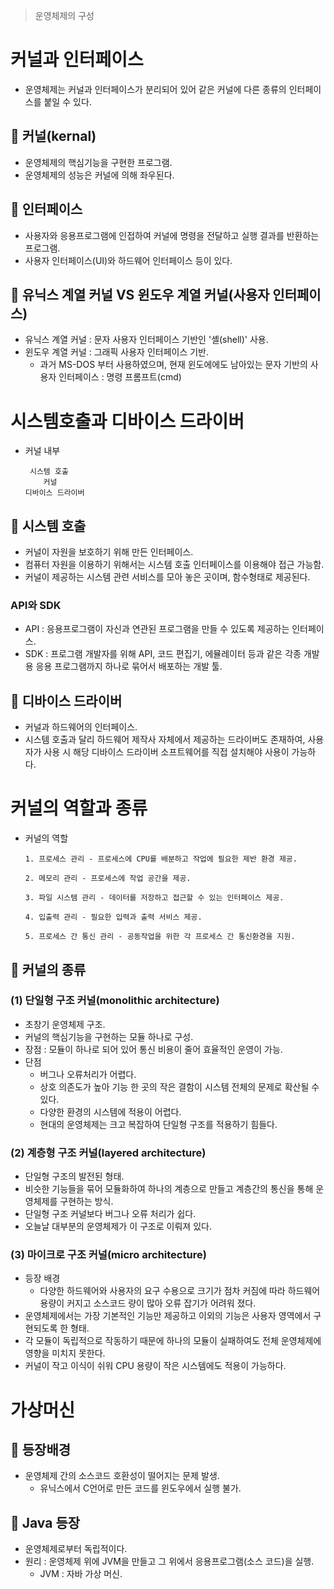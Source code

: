 > 운영체제의 구성

# 커널과 인터페이스
- 운영체제는 커널과 인터페이스가 분리되어 있어 같은 커널에 다른 종류의 인터페이스를 붙일 수 있다.
## 🎇 커널(kernal)
- 운영체제의 핵심기능을 구현한 프로그램.
- 운영체제의 성능은 커널에 의해 좌우된다.
## 🎇 인터페이스
- 사용자와 응용프로그램에 인접하여 커널에 명령을 전달하고 실행 결과를 반환하는 프로그램.
- 사용자 인터페이스(UI)와 하드웨어 인터페이스 등이 있다.
## 🎇 유닉스 계열 커널 VS 윈도우 계열 커널(사용자 인터페이스)
- 유닉스 계열 커널 : 문자 사용자 인터페이스 기반인 '셸(shell)' 사용.
- 윈도우 계열 커널 : 그래픽 사용자 인터페이스 기반.
    - 과거 MS-DOS 부터 사용하였으며, 현재 윈도에에도 남아있는 문자 기반의 사용자 인터페이스 : 명령 프롬프트(cmd)

# 시스템호출과 디바이스 드라이버
- 커널 내부
    ```
     시스템 호출
        커널
    디바이스 드라이버
    ```
## 🎇 시스템 호출
- 커널이 자원을 보호하기 위해 만든 인터페이스.
- 컴퓨터 자원을 이용하기 위해서는 시스템 호출 인터페이스를 이용해야 접근 가능함.
- 커널이 제공하는 시스템 관련 서비스를 모아 놓은 곳이며, 함수형태로 제공된다.

### API와 SDK
- API : 응용프로그램이 자신과 연관된 프로그램을 만들 수 있도록 제공하는 인터페이스.
- SDK : 프로그램 개발자를 위해 API, 코드 편집기, 에뮬레이터 등과 같은 각종 개발용 응용 프로그램까지 하나로 묶어서 배포하는 개발 툴.

## 🎇 디바이스 드라이버
- 커널과 하드웨어의 인터페이스.
- 시스템 호출과 달리 하드웨어 제작사 자체에서 제공하는 드라이버도 존재하여, 사용자가 사용 시 해당 디바이스 드라이버 소프트웨어를 직접 설치해야 사용이 가능하다.

# 커널의 역할과 종류
- 커널의 역할
    ```
    1. 프로세스 관리 - 프로세스에 CPU를 배분하고 작업에 필요한 제반 환경 제공.

    2. 메모리 관리 - 프로세스에 작업 공간을 제공.

    3. 파일 시스템 관리 - 데이터를 저장하고 접근할 수 있는 인터페이스 제공.

    4. 입출력 관리 - 필요한 입력과 출력 서비스 제공.

    5. 프로세스 간 통신 관리 - 공동작업을 위한 각 프로세스 간 통신환경을 지원.
    ```
## 🎇 커널의 종류
### (1) 단일형 구조 커널(monolithic architecture)
- 초창기 운영체제 구조.
- 커널의 핵심기능을 구현하는 모듈 하나로 구성.
- 장점 : 모듈이 하나로 되어 있어 통신 비용이 줄어 효율적인 운영이 가능.
- 단점
    - 버그나 오류처리가 어렵다.
    - 상호 의존도가 높아 기능 한 곳의 작은 결함이 시스템 전체의 문제로 확산될 수 있다.
    - 다양한 환경의 시스템에 적용이 어렵다.
    - 현대의 운영체제는 크고 복잡하여 단일형 구조를 적용하기 힘들다.

### (2) 계층형 구조 커널(layered architecture)
- 단일형 구조의 발전된 형태.
- 비슷한 기능들을 묶어 모듈화하여 하나의 계층으로 만들고 계층간의 통신을 통해 운영체제를 구현하는 방식.
- 단일형 구조 커널보다 버그나 오류 처리가 쉽다.
- 오늘날 대부분의 운영체제가 이 구조로 이뤄져 있다.

### (3) 마이크로 구조 커널(micro architecture)
- 등장 배경
    - 다양한 하드웨어와 사용자의 요구 수용으로 크기가 점차 커짐에 따라 하드웨어 용량이 커지고 소스코드 량이 많아 오류 잡기가 어려워 졌다.
- 운영체제에서는 가장 기본적인 기능만 제공하고 이외의 기능은 사용자 영역에서 구현되도록 한 형태.
- 각 모듈이 독립적으로 작동하기 때문에 하나의 모듈이 실패하여도 전체 운영체제에 영향을 미치지 못한다.
- 커널이 작고 이식이 쉬워 CPU 용량이 작은 시스템에도 적용이 가능하다.

# 가상머신
## 🎇 등장배경
- 운영체제 간의 소스코드 호환성이 떨어지는 문제 발생.
    - 유닉스에서 C언어로 만든 코드를 윈도우에서 실행 불가.
## 🎇 Java 등장
- 운영체제로부터 독립적이다.
- 원리 : 운영체제 위에 JVM을 만들고 그 위에서 응용프로그램(소스 코드)을 실행.
    - JVM : 자바 가상 머신.